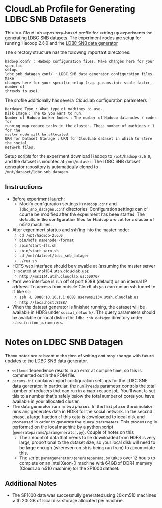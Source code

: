 CloudLab Profile for Generating LDBC SNB Datasets
=================================================

This is a CloudLab repository-based profile for setting up experiments for
generating LDBC SNB datasets. The experiment nodes are setup for running Hadoop
2.6.0 and the [LDBC SNB data generator](https://github.com/ldbc/ldbc_snb_datagen).

The directory structure has the following important directories:
```
hadoop.conf/ : Hadoop configuration files. Make changes here for your specific
setup.
ldbc_snb_datagen.conf/ : LDBC SNB data generator configuration files. Make
changes here for your specific setup (e.g. params.ini: scale factor, number of
threads to use). 
```

The profile additionally has several CloudLab configuration parameters:

```
Hardware Type : What type of machines to use.
Disk Image : The OS you want to run.
Number of Hadoop Worker Nodes : The number of Hadoop datanodes / nodes for
running map reduce tasks in the cluster. These number of machines + 1 for the
master node will be allocated. 
URN for Dataset Storage : URN for CloudLab dataset in which to store the social
network files.
```

Setup scripts for the experiment download Hadoop to `/opt/hadoop-2.6.0`, and
the dataset is mounted at `/mnt/dataset`. The LDBC SNB dataset generator
repository is automatically cloned to `/mnt/dataset/ldbc_snb_datagen`. 

## Instructions ##
* Before experiment launch:
  * Modify configuration settings in `hadoop.conf` and `ldbc_snb_datagen.conf`
    directories. Configuration settings can of course be modified after the
    experiment has been started. The defaults in the configuration files for
    Hadoop are set for a cluster of m510 machines.
* After experiment startup and ssh'ing into the master node:
  * `cd /opt/hadoop-2.6.0`
  * `bin/hdfs namenode -format`
  * `sbin/start-dfs.sh`
  * `sbin/start-yarn.sh`
  * `cd /mnt/dataset/ldbc_snb_datagen`
  * `./run.sh`
* HDFS web interface should be viewable at (assuming the master server is
  located at ms1134.utah.cloudlab.us):
  * `http://ms1134.utah.cloudlab.us:50070/`
* Yarn web interface is run off of port 8088 (default) on an internal IP
  address. To access from outside CloudLab you can run an ssh tunnel to it,
  like so:
  * `ssh -L 8088:10.10.1.1:8088 user@ms1134.utah.cloudlab.us`
  * `http://localhost:8088/`
* When the dataset generator is finished running, the dataset will be available
  in HDFS under `social_network/`. The query parameters should be available on
  local disk in the `ldbc_snb_datagen` directory under
  `substitution_parameters`.

# Notes on LDBC SNB Datagen #
These notes are relevant at the time of writing and may change with future
updates to the LDBC SNB data generator.
* `walkmod` dependence results in an error at compile time, so this is
  commented out in the POM file.
* `params.ini` contains import configuration settings for the LDBC SNB data
  generator. In particular, the `numThreads` parameter controls the total
  number of reducers that can run in a map-reduce job. You'll want to set this
  to a number that's safely below the total number of cores you have available
  in your allocated cluster.
* The data generator runs in two phases. In the first phase the simulator runs
  and generates data in HDFS for the social network. In the second phase, a
  large fraction of this data is downloaded to local disk and processed in
  order to generate the query parameters. This processing is performed on the
  local machine by a python script (`generateparams/paramgenerator.py`). Couple
  of notes on this:
  * The amount of data that needs to be downloaded from HDFS is very large,
    proportional to the dataset size, so your local disk will need to be large
    enough (wherever run.sh is being run from) to accomodate this.
  * The script `paramgenerator/generateparams.py` takes over 12 hours to
    complete on an Intel Xeon-D machine with 64GB of DDR4 memory (CloudLab m510
    machine) for the SF1000 dataset. 


## Additional Notes ##
* The SF1000 data was successfully generated using 20x m510 machines with 200GB
  of local disk storage allocated per machine.
